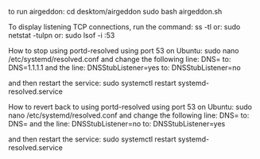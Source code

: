 to run airgeddon:
  cd desktom/airgeddon
  sudo bash airgeddon.sh

To display listening  TCP connections, run the command:
  ss -tl
  or:
  sudo netstat -tulpn
  or: 
  sudo lsof -i :53

How to stop using portd-resolved using port 53 on Ubuntu:
  sudo nano /etc/systemd/resolved.conf
  and change the following line:
  DNS=
  to:
  DNS=1.1.1.1
  and the line:
  DNSStubListener=yes
  to:
  DNSStubListener=no
  
  and then restart the service:
  sudo systemctl restart systemd-resolved.service

How to revert back to using portd-resolved using port 53 on Ubuntu:
  sudo nano /etc/systemd/resolved.conf
  and change the following line:
  DNS=
  to:
  DNS=
  and the line:
  DNSStubListener=no
  to:
  DNSStubListener=yes

  and then restart the service:
  sudo systemctl restart systemd-resolved.service

